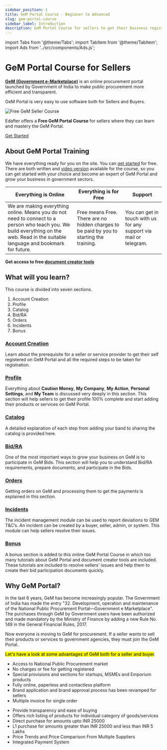 ```yaml
---
sidebar_position: 1
title: GeM Portal Course - Beginner to Advanced
slug: gem-portal-course
sidebar_label: Introduction
description: GeM Portal Course for sellers to get their business registered and grow on Government e-Marketplace (GeM)
---
```


import Tabs from '@theme/Tabs';
import TabItem from '@theme/TabItem';
import Ads from '../src/components/Ads.js';

# GeM Portal Course for Sellers

**[GeM (Government e-Marketplace)](https://gem.gov.in/)** is an online procurement portal launched by Government of India to make public procurement more efficient and transparent.

GeM Portal is very easy to use software both for Sellers and Buyers.

![Free GeM Seller Course](/img/doc/free-gem-seller-course.jpg)

Edafter offers a **Free GeM Portal Course** for sellers where they can learn and mastery the GeM Portal.

<a class="btn" href="category/account-creation">Get Started</a>


## About GeM Portal Training

We have everything ready for you on the site. You can [get started](category/account-creation) for free. There are both written and [video version](https://www.youtube.com/@edafter) available for the course, so you can get started with your choice and become an expert of GeM Portal and grow your business in government sectors.

| Everything is Online | Everything is for Free | Support |
| ----------- | ----------- | ----------- |
| We are making everything online. Means you do not need to connect to a person who teach you. We build everything on the web. Read in the suitable language and bookmark for future. | Free means Free. There are no hidden charges to be paid by you to starting the training. | You can get in touch with us for any support via mail or telegram. |

**Get access to free [document creator tools](/tools)**

<Ads />

## What will you learn?
This course is divided into seven sections.
1. Account Creation
2. Profile
3. Catalog
4. Bid/RA
5. Orders
6. Incidents
7. Bonus

<Ads />

### [Account Creation](category/account-creation)
Learn about the prerequisite for a seller or service provider to get their self registered on GeM Portal and all the required steps to be taken for registration.

### [Profile](category/seller-profile)
Everything about **Caution Money**, **My Company**, **My Action**, **Personal Settings**, and **My Team** is discussed very deeply in this section. This section will help sellers to get their profile 100% complete and start adding their products or services on GeM Portal.

### [Catalog](category/catalog)
A detailed explanation of each step from adding your band to sharing the catalog is provided here.

### [Bid/RA](category/bidra)
One of the most important ways to grow your business on GeM is to participate in GeM Bids. This section will help you to understand Bid/RA requirements, prepare documents, and participate in the Bids.

### [Orders](category/orders)
Getting orders on GeM and processing them to get the payments is explained in this section.

### [Incidents](category/incidents)
The incident management module can be used to report deviations to GEM T&C’s. An incident can be created by a buyer, seller, admin, or system. This module can help sellers resolve their issues.

### [Bonus](category/bonus)
A bonus section is added to this online GeM Portal Course in which too many tutorials about GeM Portal and document creator tools are included. These tutorials are included to resolve sellers' issues and help them to create their bid participation documents quickly.

<Ads />

## Why GeM Portal?
In the last 6 years, GeM has become increasingly popular. The Government of India has made the entry "32. Development, operation and maintenance of the National Public Procurement Portal—Government e Marketplace". The purchases through GeM by Government users have been authorized and made mandatory by the Ministry of Finance by adding a new Rule No. 149 in the General Financial Rules, 2017.

Now everyone is moving to GeM for procurement. If a seller wants to sell their products or services to government agencies, they must join the GeM Portal.

<mark>Let's have a look at some advantages of GeM both for a seller and buyer</mark>.


<Tabs>
  <TabItem value="Seller" label="Seller">
  <ul>
  <li>Access to National Public Procurement market</li>
  <li>No charges or fee for getting registered</li>
  <li>Special provisions and sections for startups, MSMEs and Emporium products</li>
  <li>Fully online, paperless and contactless platform</li>
  <li>Brand application and brand approval process has been revamped for sellers</li>
  <li>Multiple invoice for single order</li>
  </ul>

  </TabItem>
  <TabItem value="Buyer" label="Buyer">
     <ul>
  <li>Provide transparency and ease of buying</li>
  <li>Offers rich listing of products for individual category of goods/services</li>
  <li>Direct purchase for amounts upto INR 25000</li>
  <li>L1 purchase for amounts greater than INR 25000 and less than INR 5 Lakhs</li>
  <li>Price Trends and Price Comparison From Multiple Suppliers</li>
  <li>Integrated Payment System</li>
  </ul>
  </TabItem>
</Tabs>